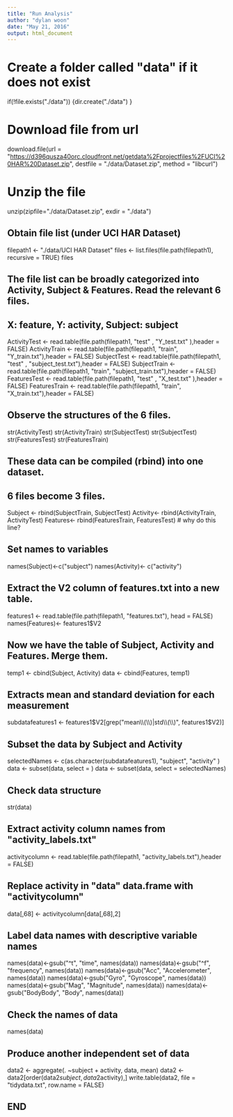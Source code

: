 ```yaml
---
title: "Run Analysis"
author: "dylan woon"
date: "May 21, 2016"
output: html_document
---
```


# Create a folder called "data" if it does not exist
if(!file.exists("./data"))
   {dir.create("./data")
}


# Download file from url
download.file(url = "https://d396qusza40orc.cloudfront.net/getdata%2Fprojectfiles%2FUCI%20HAR%20Dataset.zip",
              destfile = "./data/Dataset.zip",
              method = "libcurl")


# Unzip the file
unzip(zipfile="./data/Dataset.zip", exdir = "./data")


## Obtain file list (under UCI HAR Dataset)
filepath1 <- "./data/UCI HAR Dataset"
files <- list.files(file.path(filepath1), recursive = TRUE)
files


## The file list can be broadly categorized into Activity, Subject & Features. Read the relevant 6 files.
## X: feature, Y: activity, Subject: subject
ActivityTest  <- read.table(file.path(filepath1, "test" , "Y_test.txt" ),header = FALSE)
ActivityTrain <- read.table(file.path(filepath1, "train", "Y_train.txt"),header = FALSE)
SubjectTest  <- read.table(file.path(filepath1, "test" , "subject_test.txt"),header = FALSE)
SubjectTrain <- read.table(file.path(filepath1, "train", "subject_train.txt"),header = FALSE)
FeaturesTest  <- read.table(file.path(filepath1, "test" , "X_test.txt" ),header = FALSE)
FeaturesTrain <- read.table(file.path(filepath1, "train", "X_train.txt"),header = FALSE)


## Observe the structures of the 6 files.
str(ActivityTest)
str(ActivityTrain)
str(SubjectTest)
str(SubjectTest)
str(FeaturesTest)
str(FeaturesTrain)


## These data can be compiled (rbind) into one dataset. 
## 6 files become 3 files.
Subject <- rbind(SubjectTrain, SubjectTest)
Activity<- rbind(ActivityTrain, ActivityTest)
Features<- rbind(FeaturesTrain, FeaturesTest)  # why do this line?

## Set names to variables
names(Subject)<-c("subject")
names(Activity)<- c("activity")


## Extract the V2 column of features.txt into a new table.
features1 <- read.table(file.path(filepath1, "features.txt"), head = FALSE)
names(Features)<- features1$V2


## Now we have the table of Subject, Activity and Features. Merge them.
temp1 <- cbind(Subject, Activity)
data <- cbind(Features, temp1)


## Extracts mean and standard deviation for each measurement
subdatafeatures1 <- features1$V2[grep("mean\\(\\)|std\\(\\)", features1$V2)]


## Subset the data by Subject and Activity
selectedNames <- c(as.character(subdatafeatures1), "subject", "activity" )
data <- subset(data, select = )
data <- subset(data, select = selectedNames)


## Check data structure
str(data)


## Extract activity column names from "activity_labels.txt"
activitycolumn <- read.table(file.path(filepath1, "activity_labels.txt"),header = FALSE)


## Replace activity in "data" data.frame with "activitycolumn"
data[,68] <- activitycolumn[data[,68],2]


## Label data names with descriptive variable names
names(data)<-gsub("^t", "time", names(data))
names(data)<-gsub("^f", "frequency", names(data))
names(data)<-gsub("Acc", "Accelerometer", names(data))
names(data)<-gsub("Gyro", "Gyroscope", names(data))
names(data)<-gsub("Mag", "Magnitude", names(data))
names(data)<-gsub("BodyBody", "Body", names(data))


## Check the names of data
names(data)


## Produce another independent set of data
data2 <- aggregate(. ~subject + activity, data, mean)
data2 <- data2[order(data2$subject, data2$activity),]
write.table(data2, file = "tidydata.txt", row.name = FALSE)

## END